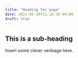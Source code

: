 ```yaml
---
title: "Heading for page"
date: 2021-05-29T11:18:39-04:00
draft: true
---
```


## This is a sub-heading

Insert some clever verbiage here.
